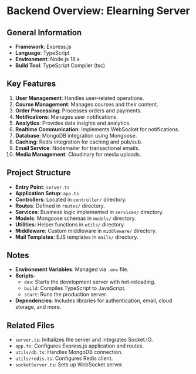 # Backend Overview: Elearning Server

## General Information
- **Framework**: Express.js
- **Language**: TypeScript
- **Environment**: Node.js 18.x
- **Build Tool**: TypeScript Compiler (tsc)

## Key Features
1. **User Management**: Handles user-related operations.
2. **Course Management**: Manages courses and their content.
3. **Order Processing**: Processes orders and payments.
4. **Notifications**: Manages user notifications.
5. **Analytics**: Provides data insights and analytics.
6. **Realtime Communication**: Implements WebSocket for notifications.
7. **Database**: MongoDB integration using Mongoose.
8. **Caching**: Redis integration for caching and pub/sub.
9. **Email Service**: Nodemailer for transactional emails.
10. **Media Management**: Cloudinary for media uploads.

## Project Structure
- **Entry Point**: `server.ts`
- **Application Setup**: `app.ts`
- **Controllers**: Located in `controller/` directory.
- **Routes**: Defined in `routes/` directory.
- **Services**: Business logic implemented in `services/` directory.
- **Models**: Mongoose schemas in `models/` directory.
- **Utilities**: Helper functions in `utils/` directory.
- **Middleware**: Custom middleware in `middleware/` directory.
- **Mail Templates**: EJS templates in `mails/` directory.

## Notes
- **Environment Variables**: Managed via `.env` file.
- **Scripts**:
  - `dev`: Starts the development server with hot-reloading.
  - `build`: Compiles TypeScript to JavaScript.
  - `start`: Runs the production server.
- **Dependencies**: Includes libraries for authentication, email, cloud storage, and more.

## Related Files
- `server.ts`: Initializes the server and integrates Socket.IO.
- `app.ts`: Configures Express.js application and routes.
- `utils/db.ts`: Handles MongoDB connection.
- `utils/redis.ts`: Configures Redis client.
- `socketServer.ts`: Sets up WebSocket server.
